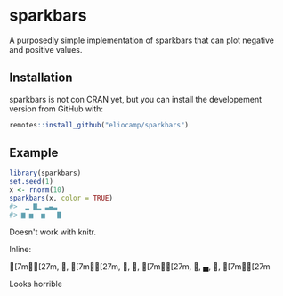 
<!-- README.md is generated from README.Rmd. Please edit that file -->
sparkbars
=========

A purposedly simple implementation of sparkbars that can plot negative and positive values.

Installation
------------

sparkbars is not con CRAN yet, but you can install the developement version from GitHub with:

``` r
remotes::install_github("eliocamp/sparkbars")
```

Example
-------

``` r
library(sparkbars)
set.seed(1)
x <- rnorm(10)
sparkbars(x, color = TRUE)
#>  ▂ ▇▂ ▃▄▃ 
#> ▆ ▅  ▅   ▇
```

Doesn't work with knitr.

Inline:

\[7m▆\[27m, ▂, \[7m▅\[27m, ▇, ▂, \[7m▅\[27m, ▃, ▄, ▃, \[7m▇\[27m

Looks horrible
